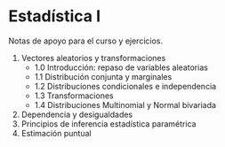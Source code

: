 # Estadística I
Notas de apoyo para el curso y ejercicios.

1. Vectores aleatorios y transformaciones
   - 1.0 Introducción: repaso de variables aleatorias
   - 1.1 Distribución conjunta y marginales
   - 1.2 Distribuciones condicionales e independencia
   - 1.3 Transformaciones
   - 1.4 Distribuciones Multinomial y Normal bivariada
3. Dependencia y desigualdades
4. Principios de inferencia estadística paramétrica
5. Estimación puntual
